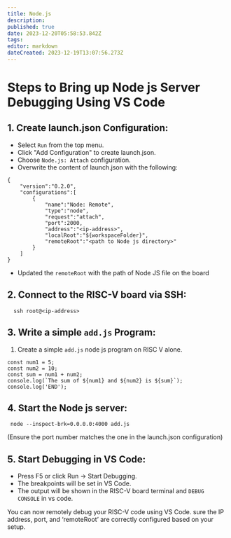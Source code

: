 ```yaml
---
title: Node.js
description: 
published: true
date: 2023-12-20T05:58:53.842Z
tags: 
editor: markdown
dateCreated: 2023-12-19T13:07:56.273Z
---
```


# Steps to Bring up Node js Server Debugging Using VS Code
## 1. Create launch.json Configuration:
   - Select `Run` from the top menu.
   - Click "Add Configuration" to create launch.json.
   - Choose `Node.js: Attach` configuration.
   - Overwrite the content of launch.json with the following:

    {
        "version":"0.2.0",
        "configurations":[
            {
                "name":"Node: Remote",
                "type":"node",
                "request":"attach",
                "port":2000,
                "address":"<ip-address>",
                "localRoot":"${workspaceFolder}",
                "remoteRoot":"<path to Node js directory>"
            }
        ]
    }
- Updated the `remoteRoot` with the path of Node JS file on the board
## 2. Connect to the RISC-V board via SSH:
 
      ssh root@<ip-address>
## 3. Write a simple `add.js` Program:
   1. Create a simple `add.js` node js program on RISC V alone.

    const num1 = 5;
    const num2 = 10;
    const sum = num1 + num2;
    console.log(`The sum of ${num1} and ${num2} is ${sum}`);
    console.log('END');
## 4. Start the Node js server:

     node --inspect-brk=0.0.0.0:4000 add.js
   (Ensure the port number matches the one in the launch.json configuration)
## 5. Start Debugging in VS Code:
  - Press F5 or click Run -> Start Debugging.
  - The breakpoints will be set in VS Code.
  - The output will be shown in the RISC-V board terminal and `DEBUG CONSOLE` in vs code.

You can now remotely debug your RISC-V code using VS Code. sure the IP address, port, and ‘remoteRoot’ are correctly configured based on your setup.